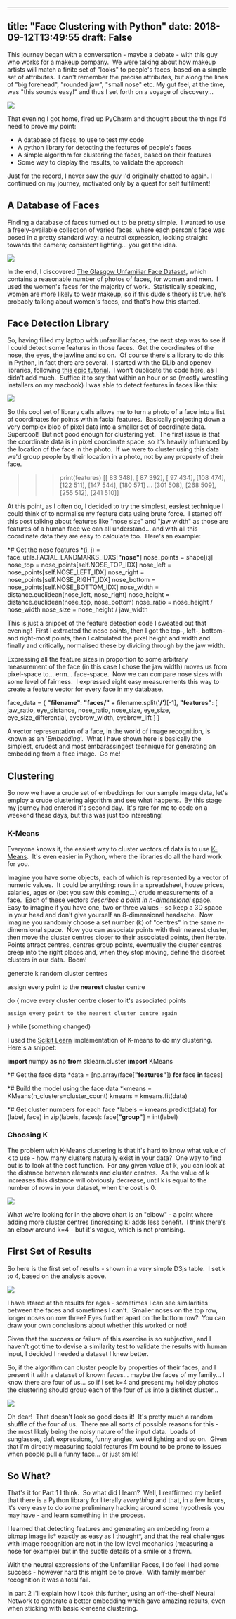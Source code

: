 
---
title: "Face Clustering with Python"
date: 2018-09-12T13:49:55
draft: False
---


This journey began with a conversation - maybe a debate - with this guy who works for a makeup company.  We were talking about how makeup artists will match a finite set of "looks" to people's faces, based on a simple set of attributes.  I can't remember the precise attributes, but along the lines of "big forehead", "rounded jaw", "small nose" etc. My gut feel, at the time, was "this sounds easy!" and thus I set forth on a voyage of discovery...

<img src="http://logicalgenetics.com/wp-content/uploads/2018/09/Screenshot-2018-09-11-15.35.08.jpg"/>

That evening I got home, fired up PyCharm and thought about the things I'd need to prove my point:
<!-- wp:list -->
<ul><li>A database of faces, to use to test my code</li><li>A python library for detecting the features of people's faces</li><li>A simple algorithm for clustering the faces, based on their features</li><li>Some way to display the results, to validate the approach</li></ul>
<!-- /wp:list -->
Just for the record, I never saw the guy I'd originally chatted to again. I continued on my journey, motivated only by a quest for self fulfilment!

## A Database of Faces

Finding a database of faces turned out to be pretty simple.  I wanted to use a freely-available collection of varied faces, where each person's face was posed in a pretty standard way: a neutral expression, looking straight towards the camera; consistent lighting... you get the idea.

<img src="http://logicalgenetics.com/wp-content/uploads/2018/09/Screenshot-2018-09-11-15.58.41.jpg"/>

In the end, I discovered <a href="http://www.facevar.com/glasgow-unfamiliar-face-database">The Glasgow Unfamiliar Face Dataset</a>, which contains a reasonable number of photos of faces, for women and men.  I used the women's faces for the majority of work.  Statistically speaking, women are more likely to wear makeup, so if this dude's theory is true, he's probably talking about women's faces, and that's how this started.

## Face Detection Library

So, having filled my laptop with unfamiliar faces, the next step was to see if I could detect some features in those faces.  Get the coordinates of the nose, the eyes, the jawline and so on.  Of course there's a library to do this in Python, in fact there are several.  I started with the DLib and opencv libraries, following <a href="https://www.pyimagesearch.com/2017/04/10/detect-eyes-nose-lips-jaw-dlib-opencv-python/">this epic tutorial</a>.  I won't duplicate the code here, as I didn't add much.  Suffice it to say that within an hour or so (mostly wrestling installers on my macbook) I was able to detect features in faces like this:

<img src="http://logicalgenetics.com/wp-content/uploads/2018/09/Screenshot-2018-09-11-18.03.40.jpg"/>

So this cool set of library calls allows me to turn a photo of a face into a list of coordinates for points within facial features.  Basically projecting down a very complex blob of pixel data into a smaller set of coordinate data.  Supercool!  But not good enough for clustering yet.  The first issue is that the coordinate data is in pixel coordinate space, so it's heavily influenced by the location of the face in the photo.  If we were to cluster using this data we'd group people by their location in a photo, not by any property of their face.
<!-- wp:preformatted -->
>>> print(features)
[[ 83 348], [ 87 392], [ 97 434], [108 474], [122 511], [147 544], [180 571] ... [301 508], [268 509], [255 512], [241 510]]
<!-- /wp:preformatted -->
At this point, as I often do, I decided to try the simplest, easiest technique I could think of to normalise my feature data using brute force.  I started off this post talking about features like "nose size" and "jaw width" as those are features of a human face we can all understand... and with all this coordinate data they are easy to calculate too.  Here's an example:
<!-- wp:preformatted -->
*# Get the nose features
*(i, j) = face_utils.FACIAL_LANDMARKS_IDXS[<strong>"nose"</strong>]
nose_points = shape[i:j]
nose_top = nose_points[self.NOSE_TOP_IDX]
nose_left = nose_points[self.NOSE_LEFT_IDX]
nose_right = nose_points[self.NOSE_RIGHT_IDX]
nose_bottom = nose_points[self.NOSE_BOTTOM_IDX]
nose_width = distance.euclidean(nose_left, nose_right)
nose_height = distance.euclidean(nose_top, nose_bottom)
nose_ratio = nose_height / nose_width
nose_size = nose_height / jaw_width
<!-- /wp:preformatted -->
This is just a snippet of the feature detection code I sweated out that evening!  First I extracted the nose points, then I got the top-, left-, bottom- and right-most points, then I calculated the pixel height and width and finally and critically, normalised these by dividing through by the jaw width.

Expressing all the feature sizes in proportion to some arbitrary measurement of the face (in this case I chose the jaw width) moves us from pixel-space to... erm... face-space.  Now we can compare nose sizes with some level of fairness.  I expressed eight easy measurements this way to create a feature vector for every face in my database.
<!-- wp:preformatted -->
face_data = {
    <strong>"filename"</strong>: <strong>"faces/" </strong>+ filename.split(<strong>'/'</strong>)[-1],
    <strong>"features"</strong>: [
        jaw_ratio,
        eye_distance,
        nose_ratio,
        nose_size,
        eye_size,
        eye_size_differential,
        eyebrow_width,
        eyebrow_lift
    ]
}
<!-- /wp:preformatted -->
A vector representation of a face, in the world of image recognition, is known as an '*Embedding*'.  What I have shown here is basically the simplest, crudest and most embarassingest technique for generating an embedding from a face image.  Go me!

## Clustering

So now we have a crude set of embeddings for our sample image data, let's employ a crude clustering algorithm and see what happens.  By this stage my journey had entered it's second day.  It's rare for me to code on a weekend these days, but this was just too interesting!

### K-Means

Everyone knows it, the easiest way to cluster vectors of data is to use <a href="https://www.google.co.uk/search?q=k+means">K-Means</a>.  It's even easier in Python, where the libraries do all the hard work for you.

Imagine you have some objects, each of which is represented by a vector of numeric values.  It could be anything: rows in a spreadsheet, house prices, salaries, ages or (bet you saw this coming...) crude measurements of a face.  Each of these vectors *describes a point in n-dimensional* space.  Easy to imagine if you have one, two or three values - so keep a 3D space in your head and don't give yourself an 8-dimensional headache.  Now imagine you randomly choose a set number (k) of "centres" in the same n-dimensional space.  Now you can associate points with their nearest cluster, then move the cluster centres closer to their associated points, then iterate.  Points attract centres, centres group points, eventually the cluster centres creep into the right places and, when they stop moving, define the discreet clusters in our data.  Boom!
<!-- wp:preformatted -->
generate k random cluster centres

assign every point to the <strong>nearest</strong> cluster centre

do { 
    move every cluster centre closer to it's associated points

    assign every point to the nearest cluster centre again

} while (something changed)

<!-- /wp:preformatted -->
I used the <a href="http://scikit-learn.org/">Scikit Learn</a> implementation of K-means to do my clustering.  Here's a snippet:
<!-- wp:preformatted -->
<strong>import </strong>numpy <strong>as </strong>np
<strong>from </strong>sklearn.cluster <strong>import </strong>KMeans

*# Get the face data
*data = [np.array(face[<strong>"features"</strong>]) <strong>for </strong>face <strong>in </strong>faces]

*# Build the model using the face data
*kmeans = KMeans(n_clusters=cluster_count)
kmeans = kmeans.fit(data)

*# Get cluster numbers for each face
*labels = kmeans.predict(data)
<strong>for </strong>(label, face) <strong>in </strong>zip(labels, faces):
    face[<strong>"group"</strong>] = int(label)
<!-- /wp:preformatted -->
### Choosing K

The problem with K-Means clustering is that it's hard to know what value of k to use - how many clusters naturally exist in your data?  One way to find out is to look at the cost function.  For any given value of k, you can look at the distance between elements and cluster centres.  As the value of k increases this distance will obviously decrease, until k is equal to the number of rows in your dataset, when the cost is 0.

<img src="http://logicalgenetics.com/wp-content/uploads/2018/09/Screenshot-2018-09-12-08.03.34.jpg"/>

What we're looking for in the above chart is an "elbow" - a point where adding more cluster centres (increasing k) adds less benefit.  I think there's an elbow around k=4 - but it's vague, which is not promising.

## First Set of Results

So here is the first set of results - shown in a very simple D3js table.  I set k to 4, based on the analysis above.

<img src="http://logicalgenetics.com/wp-content/uploads/2018/09/Screenshot-2018-09-12-08.07.40.jpg"/>

I have stared at the results for ages - sometimes I can see similarities between the faces and sometimes I can't.  Smaller noses on the top row, longer noses on row three? Eyes further apart on the bottom row?  You can draw your own conclusions about whether this worked or not!

Given that the success or failure of this exercise is so subjective, and I haven't got time to devise a similarity test to validate the results with human input, I decided I needed a dataset I knew better.

So, if the algorithm can cluster people by properties of their faces, and I present it with a dataset of known faces... maybe the faces of my family... I know there are four of us... so if I set k=4 and present my holiday photos the clustering should group each of the four of us into a distinct cluster...

<img src="http://logicalgenetics.com/wp-content/uploads/2018/09/Screenshot-2018-09-12-09.49.33.jpg"/>

Oh dear!  That doesn't look so good does it!  It's pretty much a random shuffle of the four of us.  There are all sorts of possible reasons for this - the most likely being the noisy nature of the input data.  Loads of sunglasses, daft expressions, funny angles, weird lighting and so on.  Given that I'm directly measuring facial features I'm bound to be prone to issues when people pull a funny face... or just smile!

## So What?

That's it for Part 1 I think.  So what did I learn?  Well, I reaffirmed my belief that there is a Python library for literally *everything* and that, in a few hours, it's very easy to do some preliminary hacking around some hypothesis you may have - and learn something in the process.

I learned that detecting features and generating an embedding from a bitmap image is* exactly as easy as I thought*, and that the real challenges with image recognition are not in the low level mechanics (measuring a nose for example) but in the subtle details of a smile or a frown.

With the neutral expressions of the Unfamiliar Faces, I do feel I had some success - however hard this might be to prove.  With family member recognition it was a total fail.

In part 2 I'll explain how I took this further, using an off-the-shelf Neural Network to generate a better embedding which gave amazing results, even when sticking with basic k-means clustering.
